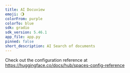 ```yaml
---
title: AI Docuview
emoji: 🌖
colorFrom: purple
colorTo: blue
sdk: gradio
sdk_version: 5.46.1
app_file: app.py
pinned: false
short_description: AI Search of documents
---
```


Check out the configuration reference at https://huggingface.co/docs/hub/spaces-config-reference
